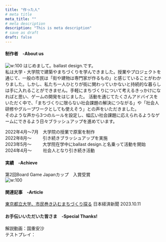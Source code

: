 ```yaml
---
title: "作った人"
# meta title
meta_title: ""
# meta description
description: "This is meta description"
# save as draft
draft: false
---
```


#### 制作者　-About us

![w:100](./images/ballast-logo-blue.png)
はじめまして。ballast design.です。  
私は大学・大学院で建築やまちづくりを学んできました。授業やプロジェクトを通じて、一般の市民は「街や建物は専門家が作るもの」と感じていることがわかりました。しかし、私たち一人ひとりが街に関わっていかないと持続的な暮らしは手に入れることができません。手軽にまちづくりについて考えるきっかけになればと思い、ゲームの開発をはじました。
活動を通じてたくさんアドバイスをいただく中で、「まちづくりに限らない社会課題の解決につながる」や「社会人研修やグループワークとしても使えそう」との声をいただきました。  
そのような声から3つのルールを設定し、幅広い社会課題に応えられるようなゲームにできるよう日々ブラッシュアップを進めています。


2022年4月〜7月　大学院の授業で原案を制作  
2022年8月〜  　　 引き続きブラッシュアップを実施  
2023年5月〜 　　 大学院在学中にballast design.と名乗って活動を開始  
2024年4月〜 　　 社会人となり引き続き活動  

#### 実績　-Achieve

第2回Board Game Japanカップ　入賞受賞  
![w:100](./images/BGJ2024-RGB.jpg)

#### 関連記事　-Article

[東京都立大学、市民巻き込むまちづくり探る](https://www.nikkei.com/article/DGXZQOCD022370S3A001C2000000/) 日本経済新聞 2023.10.11


#### お手伝いいただいた皆さま　-Special Thanks!

解説動画：国重安沙  
テストプレイ：


